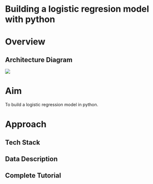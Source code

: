 # Building a logistic regresion model with python

# Overview 

## Architecture Diagram
<img src="architecture_diagram">

# Aim
To build a logistic regression model in python.

# Approach

## Tech Stack

## Data Description

## Complete Tutorial
